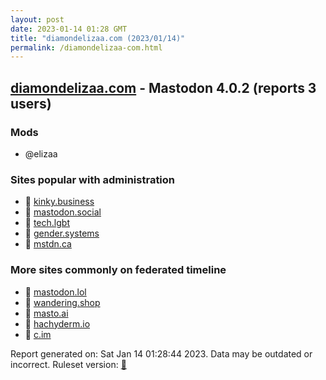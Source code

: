 ```yaml
---
layout: post
date: 2023-01-14 01:28 GMT
title: "diamondelizaa.com (2023/01/14)"
permalink: /diamondelizaa-com.html
---
```


## [diamondelizaa.com](https://diamondelizaa.com) - Mastodon 4.0.2 (reports 3 users)

### Mods
 * @elizaa

### Sites popular with administration

* 🐘 [kinky.business](/kinky-business.html)
* 🐘 [mastodon.social](/mastodon-social.html)
* 🐘 [tech.lgbt](/tech-lgbt.html)
* 🐘 [gender.systems](/gender-systems.html)
* 🐘 [mstdn.ca](/mstdn-ca.html)

### More sites commonly on federated timeline

* 🐘 [mastodon.lol](/mastodon-lol.html)
* 🐘 [wandering.shop](/wandering-shop.html)
* 🐘 [masto.ai](/masto-ai.html)
* 🐘 [hachyderm.io](/hachyderm-io.html)
* 🐘 [c.im](/c-im.html)

Report generated on: Sat Jan 14 01:28:44 2023. Data may be outdated or incorrect.
Ruleset version: [🧁](/version-cupcake)

